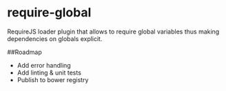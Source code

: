 require-global
==============

RequireJS loader plugin that allows to require global variables thus making dependencies on globals explicit.

##Roadmap

- Add error handling
- Add linting & unit tests
- Publish to bower registry
